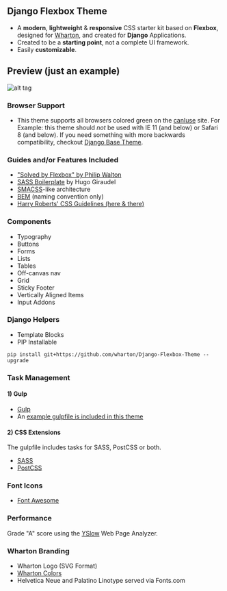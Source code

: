 ## Django Flexbox Theme
- A <strong>modern</strong>, <strong>lightweight</strong> & <strong>responsive</strong> CSS starter kit based on <strong>Flexbox</strong>, designed for <a href="https://www.wharton.upenn.edu">Wharton</a>, and created for <strong>Django</strong> Applications.
- Created to be a <strong>starting point</strong>, not a complete UI framework.
- Easily <strong>customizable</strong>.

## Preview (just an example)
![alt tag](https://github.com/wharton/django-flexbox-theme/blob/master/preview.png)

### Browser Support
- This theme supports all browsers colored green on the <a href="http://caniuse.com/#search=flexbox">canIuse</a> site. For Example: this theme should <em>not</em> be used with IE 11 (and below) or Safari 8 (and below). If you need something with more backwards compatibility, checkout <a href="https://github.com/wharton/django-base-theme">Django Base Theme</a>.

### Guides and/or Features Included
- <a href="http://philipwalton.github.io/solved-by-flexbox">"Solved by Flexbox" by Philip Walton</a>
- <a href="https://github.com/HugoGiraudel/sass-boilerplate">SASS Boilerplate</a> by Hugo Giraudel
- <a href="https://smacss.com">SMACSS</a>-like architecture
- <a href="http://getbem.com/introduction">BEM</a> (naming convention only)
- <a href="http://cssguidelin.es">Harry Roberts' CSS Guidelines (here & there)</a>

### Components
- Typography
- Buttons
- Forms
- Lists
- Tables
- Off-canvas nav
- Grid
- Sticky Footer
- Vertically Aligned Items
- Input Addons


### Django Helpers
- Template Blocks
- PIP Installable
<pre><code>pip install git+https://github.com/wharton/Django-Flexbox-Theme --upgrade</code></pre>

### Task Management

#### 1) Gulp
- <a href="http://gulpjs.com">Gulp</a>
- An <a href="https://raw.githubusercontent.com/wharton/django-flexbox-theme/master/gulpfile.js">example gulpfile is included in this theme</a>

#### 2) CSS Extensions
The gulpfile includes tasks for SASS, PostCSS or both.

- <a href="http://sass-lang.com">SASS</a>
- <a href="http://postcss.org">PostCSS</a>

### Font Icons
- <a href="https://fortawesome.github.io/Font-Awesome">Font Awesome</a>

### Performance
Grade "A" score using the <a href="http://yslow.org">YSlow</a> Web Page Analyzer.

### Wharton Branding 
- Wharton Logo (SVG Format)
- <a href="https://standards.wharton.upenn.edu/color">Wharton Colors</a>
- Helvetica Neue and Palatino Linotype served via Fonts.com
